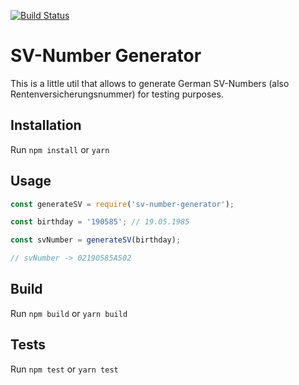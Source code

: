 [![Build Status](https://travis-ci.org/oliviernt/sv-number-generator.svg?branch=master)](https://travis-ci.org/oliviernt/sv-number-generator)

# SV-Number Generator

This is a little util that allows to generate German SV-Numbers (also Rentenversicherungsnummer) for testing purposes.

## Installation

Run `npm install` or `yarn`

## Usage

```javascript
const generateSV = require('sv-number-generator');

const birthday = '190585'; // 19.05.1985

const svNumber = generateSV(birthday);

// svNumber -> 02190585A502
```
## Build

Run `npm build` or `yarn build`

## Tests

Run `npm test` or `yarn test`
